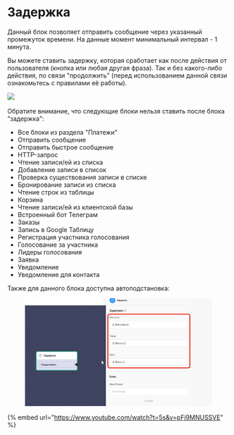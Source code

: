 # Задержка

Данный блок позволяет отправить сообщение через указанный промежуток времени. На данные момент минимальный интервал - 1 минута.&#x20;

Вы можете ставить задержку, которая сработает как после действия от пользователя (кнопка или любая другая фраза). Так и без какого-либо действия, по связи "продолжить" (перед использованием данной связи ознакомьтесь с правилами её работы).

![](../../.gitbook/assets/3г.png)

Обратите внимание, что следующие блоки нельзя ставить после блока "задержка":

* Все блоки из раздела "Платежи"
* Отправить сообщение&#x20;
* Отправить быстрое сообщение&#x20;
* HTTP-запрос&#x20;
* Чтение записи/ей из списка&#x20;
* Добавление записи в список&#x20;
* Проверка существования записи в списке&#x20;
* Бронирование записи из списка&#x20;
* Чтение строк из таблицы&#x20;
* Корзина&#x20;
* Чтение записи/ей из клиентской базы&#x20;
* Встроенный бот Телеграм&#x20;
* Заказы&#x20;
* Запись в Google Таблицу&#x20;
* Регистрация участника голосования&#x20;
* Голосование за участника&#x20;
* Лидеры голосования&#x20;
* Заявка&#x20;
* Уведомление&#x20;
* Уведомление для контакта



Также для данного блока доступна автоподстановка:

<figure><img src="../../.gitbook/assets/1 (4).jpg" alt=""><figcaption></figcaption></figure>

{% embed url="https://www.youtube.com/watch?t=5s&v=pFj9MNUSSVE" %}
